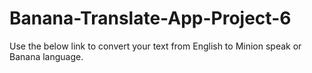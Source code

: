 # Banana-Translate-App-Project-6
Use the below link to convert your text from English to Minion speak or Banana language.
